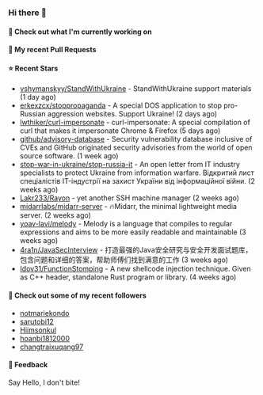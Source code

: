 ### Hi there 👋

#### 👷 Check out what I'm currently working on

#### 🔨 My recent Pull Requests


#### ⭐ Recent Stars

- [vshymanskyy/StandWithUkraine](https://github.com/vshymanskyy/StandWithUkraine) - StandWithUkraine support materials (1 day ago)
- [erkexzcx/stoppropaganda](https://github.com/erkexzcx/stoppropaganda) - A special DOS application to stop pro-Russian aggression websites. Support Ukraine! (2 days ago)
- [lwthiker/curl-impersonate](https://github.com/lwthiker/curl-impersonate) - curl-impersonate: A special compilation of curl that makes it impersonate Chrome &amp; Firefox (5 days ago)
- [github/advisory-database](https://github.com/github/advisory-database) - Security vulnerability database inclusive of CVEs and GitHub originated security advisories from the world of open source software. (1 week ago)
- [stop-war-in-ukraine/stop-russia-it](https://github.com/stop-war-in-ukraine/stop-russia-it) - An open letter from IT industry specialists to protect Ukraine from information warfare. Відкритий лист спеціалістів IT-індустрії на захист України від інформаційної війни. (2 weeks ago)
- [Lakr233/Rayon](https://github.com/Lakr233/Rayon) - yet another SSH machine manager (2 weeks ago)
- [midarrlabs/midarr-server](https://github.com/midarrlabs/midarr-server) - 🔥Midarr, the minimal lightweight media server. (2 weeks ago)
- [yoav-lavi/melody](https://github.com/yoav-lavi/melody) - Melody is a language that compiles to regular expressions and aims to be more easily readable and maintainable (3 weeks ago)
- [4ra1n/JavaSecInterview](https://github.com/4ra1n/JavaSecInterview) - 打造最强的Java安全研究与安全开发面试题库，包含问题和详细的答案，帮助师傅们找到满意的工作 (3 weeks ago)
- [Idov31/FunctionStomping](https://github.com/Idov31/FunctionStomping) - A new shellcode injection technique. Given as C&#43;&#43; header, standalone Rust program or library. (4 weeks ago)

#### 👯 Check out some of my recent followers

- [notmariekondo](https://github.com/notmariekondo)
- [sarutobi12](https://github.com/sarutobi12)
- [Hiimsonkul](https://github.com/Hiimsonkul)
- [hoanbi1812000](https://github.com/hoanbi1812000)
- [changtraixuqang97](https://github.com/changtraixuqang97)

#### 💬 Feedback

Say Hello, I don't bite!